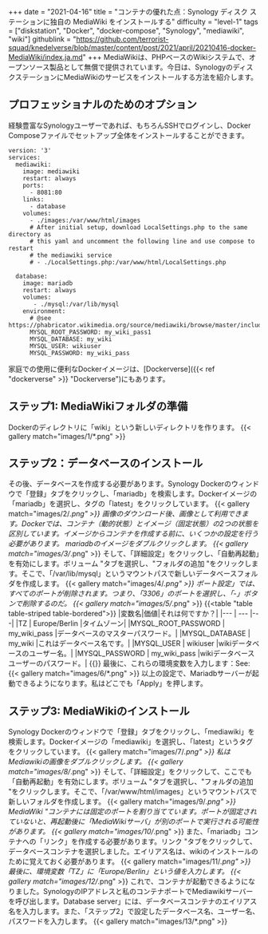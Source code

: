 +++
date = "2021-04-16"
title = "コンテナの優れた点：Synology ディスク ステーションに独自の MediaWiki をインストールする"
difficulty = "level-1"
tags = ["diskstation", "Docker", "docker-compose", "Synology", "mediawiki", "wiki"]
githublink = "https://github.com/terrorist-squad/knedelverse/blob/master/content/post/2021/april/20210416-docker-MediaWiki/index.ja.md"
+++
MediaWikiは、PHPベースのWikiシステムで、オープンソース製品として無償で提供されています。今日は、SynologyのディスクステーションにMediaWikiのサービスをインストールする方法を紹介します。
## プロフェッショナルのためのオプション
経験豊富なSynologyユーザーであれば、もちろんSSHでログインし、Docker Composeファイルでセットアップ全体をインストールすることができます。
```
version: '3'
services:
  mediawiki:
    image: mediawiki
    restart: always
    ports:
      - 8081:80
    links:
      - database
    volumes:
      - ./images:/var/www/html/images
      # After initial setup, download LocalSettings.php to the same directory as
      # this yaml and uncomment the following line and use compose to restart
      # the mediawiki service
      # - ./LocalSettings.php:/var/www/html/LocalSettings.php

  database:
    image: mariadb
    restart: always
    volumes:
       - ./mysql:/var/lib/mysql
    environment:
      # @see https://phabricator.wikimedia.org/source/mediawiki/browse/master/includes/DefaultSettings.php
      MYSQL_ROOT_PASSWORD: my_wiki_pass1
      MYSQL_DATABASE: my_wiki
      MYSQL_USER: wikiuser
      MYSQL_PASSWORD: my_wiki_pass

```
家庭での使用に便利なDockerイメージは、[Dockerverse]({{< ref "dockerverse" >}} "Dockerverse")にもあります。
## ステップ1: MediaWikiフォルダの準備
Dockerのディレクトリに「wiki」という新しいディレクトリを作ります。
{{< gallery match="images/1/*.png" >}}

## ステップ2：データベースのインストール
その後、データベースを作成する必要があります。Synology Dockerのウィンドウで「登録」タブをクリックし、「mariadb」を検索します。Dockerイメージの「mariadb」を選択し、タグの「latest」をクリックしています。
{{< gallery match="images/2/*.png" >}}
画像のダウンロード後、画像として利用できます。Dockerでは、コンテナ（動的状態）とイメージ（固定状態）の2つの状態を区別しています。イメージからコンテナを作成する前に、いくつかの設定を行う必要があります。 mariadbのイメージをダブルクリックします。
{{< gallery match="images/3/*.png" >}}
そして、「詳細設定」をクリックし、「自動再起動」を有効にします。ボリューム "タブを選択し、"フォルダの追加 "をクリックします。そこで、「/var/lib/mysql」というマウントパスで新しいデータベースフォルダを作成します。
{{< gallery match="images/4/*.png" >}}
ポート設定」では、すべてのポートが削除されます。つまり、「3306」のポートを選択し、「-」ボタンで削除するのだ。
{{< gallery match="images/5/*.png" >}}
{{<table "table table-striped table-bordered">}}
|変数名|価値|それは何ですか？|
|--- | --- |---|
|TZ	| Europe/Berlin	|タイムゾーン|
|MYSQL_ROOT_PASSWORD	| my_wiki_pass	|データベースのマスターパスワード。|
|MYSQL_DATABASE |	my_wiki	|これはデータベース名です。|
|MYSQL_USER	| wikiuser |wikiデータベースのユーザー名。|
|MYSQL_PASSWORD	| my_wiki_pass |wikiデータベースユーザーのパスワード。|
{{</table>}}
最後に、これらの環境変数を入力します：See:
{{< gallery match="images/6/*.png" >}}
以上の設定で、Mariadbサーバーが起動できるようになります。私はどこでも「Apply」を押します。
## ステップ3: MediaWikiのインストール
Synology Dockerのウィンドウで「登録」タブをクリックし、「mediawiki」を検索します。Dockerイメージの「mediawiki」を選択し、「latest」というタグをクリックしています。
{{< gallery match="images/7/*.png" >}}
私はMediawikiの画像をダブルクリックします。
{{< gallery match="images/8/*.png" >}}
そして、「詳細設定」をクリックして、ここでも「自動再起動」を有効にします。ボリューム "タブを選択し、"フォルダの追加 "をクリックします。そこで、「/var/www/html/images」というマウントパスで新しいフォルダを作成します。
{{< gallery match="images/9/*.png" >}}
MediaWiki "コンテナには固定のポートを割り当てています。ポートが固定されていないと、再起動後に「MediaWikiサーバ」が別のポートで実行される可能性があります。
{{< gallery match="images/10/*.png" >}}
また、「mariadb」コンテナへの「リンク」を作成する必要があります。リンク "タブをクリックして、データベースコンテナを選択しました。エイリアス名は、wikiのインストールのために覚えておく必要があります。
{{< gallery match="images/11/*.png" >}}
最後に、環境変数「TZ」に「Europe/Berlin」という値を入力します。
{{< gallery match="images/12/*.png" >}}
これで、コンテナが起動できるようになりました。SynologyのIPアドレスと私のコンテナポートでMediawikiサーバーを呼び出します。Database server」には、データベースコンテナのエイリアス名を入力します。また、「ステップ2」で設定したデータベース名、ユーザー名、パスワードを入力します。
{{< gallery match="images/13/*.png" >}}